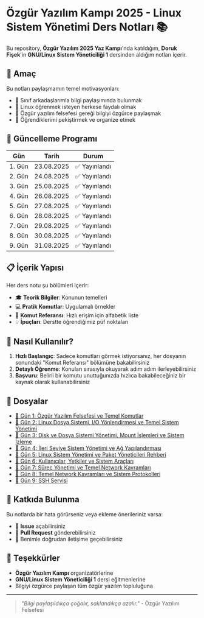 # Özgür Yazılım Kampı 2025 - Linux Sistem Yönetimi Ders Notları 📚

Bu repository, **Özgür Yazılım 2025 Yaz Kampı**'nda katıldığım, **Doruk Fişek**'in **GNU/Linux Sistem Yöneticiliği 1** dersinden aldığım notları içerir.

## 🎯 Amaç

Bu notları paylaşmamın temel motivasyonları:
- 📖 Sınıf arkadaşlarımla bilgi paylaşımında bulunmak
- 🌱 Linux öğrenmek isteyen herkese faydalı olmak
- 🤝 Özgür yazılım felsefesi gereği bilgiyi özgürce paylaşmak
- 📝 Öğrendiklerimi pekiştirmek ve organize etmek

## 📅 Güncelleme Programı

| Gün | Tarih | Durum |
|-----|-------|-------|
| 1. Gün | 23.08.2025 | ✅ Yayınlandı |
| 2. Gün | 24.08.2025 | ✅ Yayınlandı |
| 3. Gün | 25.08.2025 | ✅ Yayınlandı |
| 4. Gün | 26.08.2025 | ✅ Yayınlandı |
| 5. Gün | 27.08.2025 | ✅ Yayınlandı |
| 6. Gün | 28.08.2025 | ✅ Yayınlandı |
| 7. Gün | 29.08.2025 | ✅ Yayınlandı |
| 8. Gün | 30.08.2025 | ✅ Yayınlandı |
| 9. Gün | 31.08.2025 | ✅ Yayınlandı |

## 📋 İçerik Yapısı

Her ders notu şu bölümleri içerir:
- 🎓 **Teorik Bilgiler**: Konunun temelleri
- 💻 **Pratik Komutlar**: Uygulamalı örnekler
- 📖 **Komut Referansı**: Hızlı erişim için alfabetik liste
- 💡 **İpuçları**: Derstte öğrendiğimiz püf noktaları

## 🚀 Nasıl Kullanılır?

1. **Hızlı Başlangıç**: Sadece komutları görmek istiyorsanız, her dosyanın sonundaki "Komut Referansı" bölümüne bakabilirsiniz
2. **Detaylı Öğrenme**: Konuları sırasıyla okuyarak adım adım ilerleyebilirsiniz
3. **Başvuru**: Belirli bir komutu unuttuğunızda hızlıca bakabileceğiniz bir kaynak olarak kullanabilirsiniz

## 🔗 Dosyalar

- [📂 Gün 1: Özgür Yazılım Felsefesi ve Temel Komutlar](./Özgür%20Yazılım%20Kampı:%20Linux%20Sistem%20Yönetimi%201%20(1.%20Gün%20Notları%20ve%20Özgür%20Yazılım%20Felsefesi).md)
- [📂 Gün 2: Linux Dosya Sistemi, I/O Yönlendirmesi ve Temel Sistem Yönetimi](./Özgür%20Yazılım%20Kampı:%20Linux%20Sistem%20Yönetimi%201%20(2.Gün%20Notları).md)
- [📂 Gün 3: Disk ve Dosya Sistemi Yönetimi, Mount İşlemleri ve Sistem İzleme](./Özgür%20Yazılım%20Kampı:%20Linux%20Sistem%20Yönetimi%201%20(3.%20Gün%20Notları).md)
- [📂 Gün 4: İleri Seviye Sistem Yönetimi ve Ağ Yapılandırması](./Özgür%20Yazılım%20Kampı:%20Linux%20Sistem%20Yönetimi%201%20(4.%20Gün%20Notları).md)
- [📂 Gün 5: Linux Sistem Yönetimi ve Paket Yöneticileri Rehberi](./Özgür%20Yazılım%20Kampı:%20Linux%20Sistem%20Yönetimi%201%20(5.%20Gün%20Notları).md)
- [📂 Gün 6: Kullanıcılar, Yetkiler ve Sistem Araçları](./Özgür%20Yazılım%20Kampı:%20Linux%20Sistem%20Yönetimi%201%20(6.%20Gün%20Notları).md)
- [📂 Gün 7: Süreç Yönetimi ve Temel Network Kavramları](./Özgür%20Yazılım%20Kampı:%20Linux%20Sistem%20Yönetimi%201%20(7.%20Gün%20Notları).md)
- [📂 Gün 8: Temel Network Kavramları ve Sistem Protokolleri](./Özgür%20Yazılım%20Kampı:%20Linux%20Sistem%20Yönetimi%201%20(8.%20Gün%20Notları).md)
- [📂 Gün 9: SSH Servisi](./Özgür%20Yazılım%20Kampı:%20Linux%20Sistem%20Yönetimi%201%20(9.%20Gün%20Notları).md)

## 🤝 Katkıda Bulunma

Bu notlarda bir hata görürseniz veya ekleme önerileriniz varsa:
- 🐛 **Issue** açabilirsiniz
- 🔧 **Pull Request** gönderebilirsiniz
- 📧 Benimle doğrudan iletişime geçebilirsiniz

## 🙏 Teşekkürler

- **Özgür Yazılım Kampı** organizatörlerine
- **GNU/Linux Sistem Yöneticiliği 1** dersi eğitmenlerine
- Bilgiyi özgürce paylaşan tüm özgür yazılım topluluğuna

---

> *"Bilgi paylaşıldıkça çoğalır, saklandıkça azalır."* - Özgür Yazılım Felsefesi
